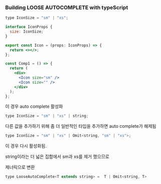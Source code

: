### Building LOOSE AUTOCOMPLETE with typeScript

```jsx
type IconSize = "sm" | "xs";

interface IconProps {
  size: IconSize;
}

export const Icon = (props: IconProps) => {
  return <></>;
};

const Comp1 = () => {
  return (
    <div>
      <Icon size="sm" />
      <Icon size="" />
    </div>
  );
};
```

이 경우 auto complete 활성화

```jsx
type IconSize = "sm" | "xs" | string;
```

다른 값을 추가하기 위해 좀 더 일반적인 타입을 추가하면 auto complete가 해제됨

```jsx
type IconSize = "sm" | "xs" | Omit<string, "sm" | "xs">;
```

이 경우 다시 활성화됨.

string이라는 더 넓은 집합에서 sm과 xs를 제거 했으므로

제너릭으로 변환

```js
type LooseAutoComplete<T extends string> =  T | Omit<string, T>
```
